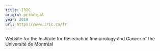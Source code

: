 ```yaml
---
title: IRIC
origin: principal
year: 2019
url: https://www.iric.ca/fr
---
```


Website for the Institute for Research in Immunology and Cancer of the Université de Montréal

<!--more-->
